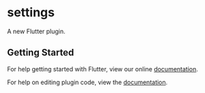# settings

A new Flutter plugin.

## Getting Started

For help getting started with Flutter, view our online
[documentation](https://flutter.io/).

For help on editing plugin code, view the [documentation](https://flutter.io/developing-packages/#edit-plugin-package).
